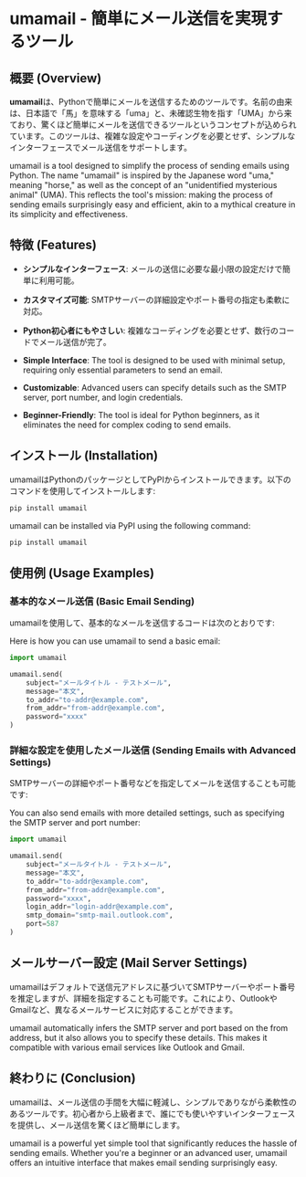 # umamail - 簡単にメール送信を実現するツール

## 概要 (Overview)

**umamail**は、Pythonで簡単にメールを送信するためのツールです。名前の由来は、日本語で「馬」を意味する「uma」と、未確認生物を指す「UMA」から来ており、驚くほど簡単にメールを送信できるツールというコンセプトが込められています。このツールは、複雑な設定やコーディングを必要とせず、シンプルなインターフェースでメール送信をサポートします。

umamail is a tool designed to simplify the process of sending emails using Python. The name "umamail" is inspired by the Japanese word "uma," meaning "horse," as well as the concept of an "unidentified mysterious animal" (UMA). This reflects the tool's mission: making the process of sending emails surprisingly easy and efficient, akin to a mythical creature in its simplicity and effectiveness.

## 特徴 (Features)

- **シンプルなインターフェース**: メールの送信に必要な最小限の設定だけで簡単に利用可能。
- **カスタマイズ可能**: SMTPサーバーの詳細設定やポート番号の指定も柔軟に対応。
- **Python初心者にもやさしい**: 複雑なコーディングを必要とせず、数行のコードでメール送信が完了。

- **Simple Interface**: The tool is designed to be used with minimal setup, requiring only essential parameters to send an email.
- **Customizable**: Advanced users can specify details such as the SMTP server, port number, and login credentials.
- **Beginner-Friendly**: The tool is ideal for Python beginners, as it eliminates the need for complex coding to send emails.

## インストール (Installation)

umamailはPythonのパッケージとしてPyPIからインストールできます。以下のコマンドを使用してインストールします:

```bash
pip install umamail
```

umamail can be installed via PyPI using the following command:

```bash
pip install umamail
```

## 使用例 (Usage Examples)

### 基本的なメール送信 (Basic Email Sending)

umamailを使用して、基本的なメールを送信するコードは次のとおりです:

Here is how you can use umamail to send a basic email:

```python
import umamail

umamail.send(
    subject="メールタイトル - テストメール",
    message="本文",
    to_addr="to-addr@example.com",
    from_addr="from-addr@example.com",
    password="xxxx"
)
```

### 詳細な設定を使用したメール送信 (Sending Emails with Advanced Settings)

SMTPサーバーの詳細やポート番号などを指定してメールを送信することも可能です:

You can also send emails with more detailed settings, such as specifying the SMTP server and port number:

```python
import umamail

umamail.send(
    subject="メールタイトル - テストメール",
    message="本文",
    to_addr="to-addr@example.com",
    from_addr="from-addr@example.com",
    password="xxxx",
    login_addr="login-addr@example.com",
    smtp_domain="smtp-mail.outlook.com",
    port=587
)
```

## メールサーバー設定 (Mail Server Settings)

umamailはデフォルトで送信元アドレスに基づいてSMTPサーバーやポート番号を推定しますが、詳細を指定することも可能です。これにより、OutlookやGmailなど、異なるメールサービスに対応することができます。

umamail automatically infers the SMTP server and port based on the from address, but it also allows you to specify these details. This makes it compatible with various email services like Outlook and Gmail.

## 終わりに (Conclusion)

umamailは、メール送信の手間を大幅に軽減し、シンプルでありながら柔軟性のあるツールです。初心者から上級者まで、誰にでも使いやすいインターフェースを提供し、メール送信を驚くほど簡単にします。

umamail is a powerful yet simple tool that significantly reduces the hassle of sending emails. Whether you're a beginner or an advanced user, umamail offers an intuitive interface that makes email sending surprisingly easy.
